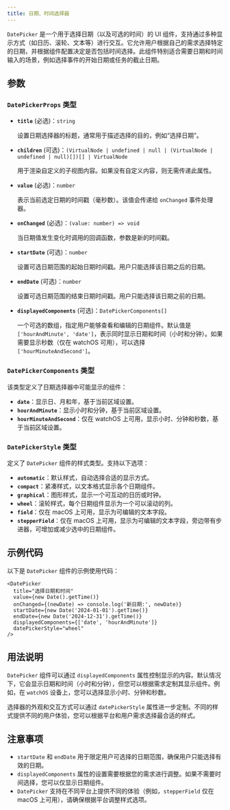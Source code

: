 ```yaml
---
title: 日期、时间选择器
---
```

`DatePicker` 是一个用于选择日期（以及可选的时间）的 UI 组件，支持通过多种显示方式（如日历、滚轮、文本等）进行交互。它允许用户根据自己的需求选择特定的日期，并根据组件配置决定是否包括时间选择。此组件特别适合需要日期和时间输入的场景，例如选择事件的开始日期或任务的截止日期。

## 参数

### `DatePickerProps` 类型

- **`title`** (必选)：`string`
  
  设置日期选择器的标题，通常用于描述选择的目的，例如“选择日期”。
  
- **`children`** (可选)：`(VirtualNode | undefined | null | (VirtualNode | undefined | null)[])[] | VirtualNode`
  
  用于渲染自定义的子视图内容。如果没有自定义内容，则无需传递此属性。

- **`value`** (必选)：`number`
  
  表示当前选定日期的时间戳（毫秒数）。该值会传递给 `onChanged` 事件处理器。

- **`onChanged`** (必选)：`(value: number) => void`
  
  当日期值发生变化时调用的回调函数，参数是新的时间戳。

- **`startDate`** (可选)：`number`
  
  设置可选日期范围的起始日期时间戳。用户只能选择该日期之后的日期。

- **`endDate`** (可选)：`number`
  
  设置可选日期范围的结束日期时间戳。用户只能选择该日期之前的日期。

- **`displayedComponents`** (可选)：`DatePickerComponents[]`
  
  一个可选的数组，指定用户能够查看和编辑的日期组件。默认值是 `['hourAndMinute', 'date']`，表示同时显示日期和时间（小时和分钟）。如果需要显示秒数（仅在 watchOS 可用），可以选择 `['hourMinuteAndSecond']`。

### `DatePickerComponents` 类型

该类型定义了日期选择器中可能显示的组件：

- **`date`**：显示日、月和年，基于当前区域设置。
- **`hourAndMinute`**：显示小时和分钟，基于当前区域设置。
- **`hourMinuteAndSecond`**：仅在 watchOS 上可用，显示小时、分钟和秒数，基于当前区域设置。

### `DatePickerStyle` 类型

定义了 `DatePicker` 组件的样式类型。支持以下选项：

- **`automatic`**：默认样式，自动选择合适的显示方式。
- **`compact`**：紧凑样式，以文本格式显示各个日期组件。
- **`graphical`**：图形样式，显示一个可互动的日历或时钟。
- **`wheel`**：滚轮样式，每个日期组件显示为一个可以滚动的列。
- **`field`**：仅在 macOS 上可用，显示为可编辑的文本字段。
- **`stepperField`**：仅在 macOS 上可用，显示为可编辑的文本字段，旁边带有步进器，可增加或减少选中的日期组件。

## 示例代码

以下是 `DatePicker` 组件的示例使用代码：

```tsx
<DatePicker
  title="选择日期和时间"
  value={new Date().getTime()}
  onChanged={(newDate) => console.log('新日期:', newDate)}
  startDate={new Date('2024-01-01').getTime()}
  endDate={new Date('2024-12-31').getTime()}
  displayedComponents={['date', 'hourAndMinute']}
  datePickerStyle="wheel"
/>
```

## 用法说明

`DatePicker` 组件可以通过 `displayedComponents` 属性控制显示的内容。默认情况下，它会显示日期和时间（小时和分钟），但您可以根据需求定制其显示组件。例如，在 `watchOS` 设备上，您可以选择显示小时、分钟和秒数。

选择器的外观和交互方式可以通过 `datePickerStyle` 属性进一步定制。不同的样式提供不同的用户体验，您可以根据平台和用户需求选择最合适的样式。

## 注意事项

- `startDate` 和 `endDate` 用于限定用户可选择的日期范围，确保用户只能选择有效的日期。
- `displayedComponents` 属性的设置需要根据您的需求进行调整。如果不需要时间选择，您可以仅显示日期组件。
- `DatePicker` 支持在不同平台上提供不同的体验（例如，`stepperField` 仅在 macOS 上可用），请确保根据平台调整样式选项。
